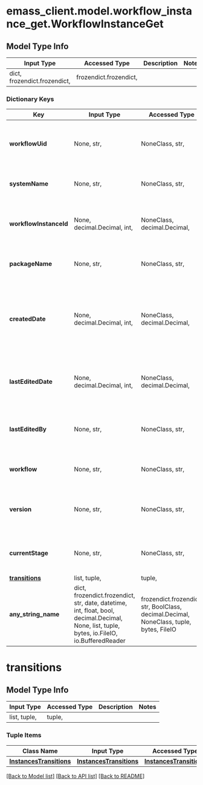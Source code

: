 # emass_client.model.workflow_instance_get.WorkflowInstanceGet

## Model Type Info
Input Type | Accessed Type | Description | Notes
------------ | ------------- | ------------- | -------------
dict, frozendict.frozendict,  | frozendict.frozendict,  |  | 

### Dictionary Keys
Key | Input Type | Accessed Type | Description | Notes
------------ | ------------- | ------------- | ------------- | -------------
**workflowUid** | None, str,  | NoneClass, str,  | [Read-Only] Unique workflow definition identifier. | [optional] 
**systemName** | None, str,  | NoneClass, str,  | [Read-Only] The system name. | [optional] 
**workflowInstanceId** | None, decimal.Decimal, int,  | NoneClass, decimal.Decimal,  | [Read-Only] Unique workflow instance identifier. | [optional] value must be a 64 bit integer
**packageName** | None, str,  | NoneClass, str,  | [Read-Only] The package name. | [optional] 
**createdDate** | None, decimal.Decimal, int,  | NoneClass, decimal.Decimal,  | [Read-Only] Date the workflow instance or the workflow transition was created. | [optional] value must be a 64 bit integer
**lastEditedDate** | None, decimal.Decimal, int,  | NoneClass, decimal.Decimal,  | [Read-Only] Date the workflow was last acted on. | [optional] value must be a 64 bit integer
**lastEditedBy** | None, str,  | NoneClass, str,  | [Read-Only] User that last acted on the workflow. | [optional] 
**workflow** | None, str,  | NoneClass, str,  | [Read-Only] The workflow type. | [optional] 
**version** | None, str,  | NoneClass, str,  | [Read-Only] Version of the workflow definition. | [optional] 
**currentStage** | None, str,  | NoneClass, str,  | [Read-Only] Name of the current stage. | [optional] 
**[transitions](#transitions)** | list, tuple,  | tuple,  |  | [optional] 
**any_string_name** | dict, frozendict.frozendict, str, date, datetime, int, float, bool, decimal.Decimal, None, list, tuple, bytes, io.FileIO, io.BufferedReader | frozendict.frozendict, str, BoolClass, decimal.Decimal, NoneClass, tuple, bytes, FileIO | any string name can be used but the value must be the correct type | [optional]

# transitions

## Model Type Info
Input Type | Accessed Type | Description | Notes
------------ | ------------- | ------------- | -------------
list, tuple,  | tuple,  |  | 

### Tuple Items
Class Name | Input Type | Accessed Type | Description | Notes
------------- | ------------- | ------------- | ------------- | -------------
[**InstancesTransitions**](InstancesTransitions.md) | [**InstancesTransitions**](InstancesTransitions.md) | [**InstancesTransitions**](InstancesTransitions.md) |  | 

[[Back to Model list]](../../README.md#documentation-for-models) [[Back to API list]](../../README.md#documentation-for-api-endpoints) [[Back to README]](../../README.md)

